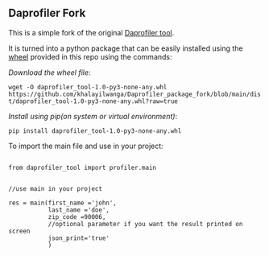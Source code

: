 ## Daprofiler Fork

This is a simple fork of the original [Daprofiler tool](https://github.com/daprofiler/DaProfiler).

It is turned into a python package that can be easily installed using the [wheel](https://github.com/khalayilwanga/Daprofiler_package_fork/blob/main/dist/daprofiler_tool-1.0-py3-none-any.whl) provided in this repo using the commands:

_Download the wheel file_:

`wget -O daprofiler_tool-1.0-py3-none-any.whl https://github.com/khalayilwanga/Daprofiler_package_fork/blob/main/dist/daprofiler_tool-1.0-py3-none-any.whl?raw=true`

_Install using pip(on system or virtual environment)_:

`pip install daprofiler_tool-1.0-py3-none-any.whl `

To import the main file and use in your project:

```

from daprofiler_tool import profiler.main


//use main in your project

res = main(first_name ='john',
           last_name ='doe',
           zip_code =90006,
           //optional parameter if you want the result printed on screen
           json_print='true'
           )



```
